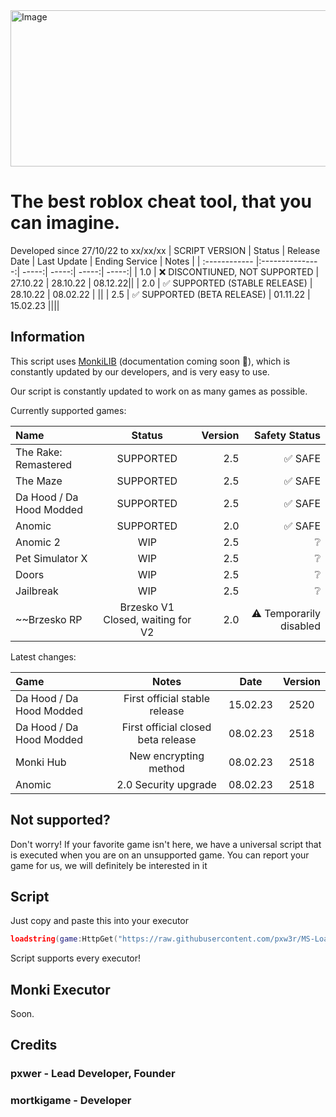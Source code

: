 <img src="https://cdn.discordapp.com/attachments/1063246915032068187/1071787816406761492/ms.png" alt="Image" width="2000" height="250"/>

# The best roblox cheat tool, that you can imagine.
Developed since 27/10/22 to xx/xx/xx
| SCRIPT VERSION  | Status  | Release Date | Last Update | Ending Service | Notes |
| :------------ |:---------------:| -----:| -----:| -----:| -----:|
| 1.0      | ❌ DISCONTIUNED, NOT SUPPORTED | 27.10.22 | 28.10.22 | 08.12.22||
| 2.0      | ✅ SUPPORTED (STABLE RELEASE)      |   28.10.22 | 08.02.22 |  ||
| 2.5     | ✅ SUPPORTED (BETA RELEASE)      |   01.11.22 | 15.02.23 ||||
## Information


This script uses [MonkiLIB](https://github.com/pxw3r/MonkiLIB) (documentation coming soon 👀), which is constantly updated by our developers, and is very easy to use.

Our script is constantly updated to work on as many games as possible.

Currently supported games:

| Name  | Status  | Version | Safety Status |
| :------------ |:---------------:| -----:| -----:|
| The Rake: Remastered | SUPPORTED | 2.5 | ✅ SAFE |
| The Maze | SUPPORTED | 2.5 | ✅ SAFE |
| Da Hood / Da Hood Modded | SUPPORTED | 2.5 | ✅ SAFE |
| Anomic | SUPPORTED | 2.0 | ✅ SAFE |
| Anomic 2| WIP | 2.5 | ❔ |
| Pet Simulator X | WIP        |    2.5 | ❔ |
| Doors | WIP        |    2.5 | ❔ |
| Jailbreak | WIP        |    2.5 | ❔ |
| ~~Brzesko RP      | Brzesko V1 Closed, waiting for V2       |   2.0 | ⚠️ Temporarily disabled |

Latest changes:

| Game  | Notes  | Date | Version |
| :------------ |:---------------:| :---------------: | :---------------: |
| Da Hood / Da Hood Modded | First official stable release | 15.02.23 | 2520 |
| Da Hood / Da Hood Modded | First official closed beta release | 08.02.23 | 2518 |
| Monki Hub | New encrypting method | 08.02.23 | 2518 |
| Anomic | 2.0 Security upgrade | 08.02.23 | 2518 |
## Not supported?
Don't worry! If your favorite game isn't here, we have a universal script that is executed when you are on an unsupported game.
You can report your game for us, we will definitely be interested in it

## Script
Just copy and paste this into your executor
```lua
loadstring(game:HttpGet("https://raw.githubusercontent.com/pxw3r/MS-Loadstring/main/main.lua", true))()
```
Script supports every executor!

## Monki Executor
Soon.

## Credits

### pxwer - Lead Developer, Founder
### mortkigame - Developer
